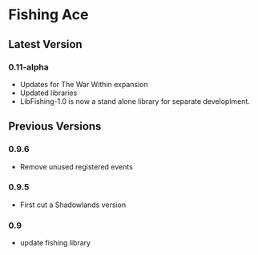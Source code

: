 # Fishing Ace

## Latest Version

### 0.11-alpha

- Updates for The War Within expansion
- Updated libraries
- LibFishing-1.0 is now a stand alone library for separate developlment.

## Previous Versions

### 0.9.6

- Remove unused registered events

### 0.9.5

- First cut a Shadowlands version

### 0.9

- update fishing library
